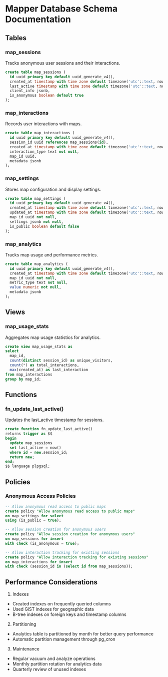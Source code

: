 # Mapper Database Schema Documentation

## Tables

### map_sessions
Tracks anonymous user sessions and their interactions.
```sql
create table map_sessions (
  id uuid primary key default uuid_generate_v4(),
  created_at timestamp with time zone default timezone('utc'::text, now()) not null,
  last_active timestamp with time zone default timezone('utc'::text, now()) not null,
  client_info jsonb,
  is_anonymous boolean default true
);
```

### map_interactions
Records user interactions with maps.
```sql
create table map_interactions (
  id uuid primary key default uuid_generate_v4(),
  session_id uuid references map_sessions(id),
  created_at timestamp with time zone default timezone('utc'::text, now()) not null,
  interaction_type text not null,
  map_id uuid,
  metadata jsonb
);
```

### map_settings
Stores map configuration and display settings.
```sql
create table map_settings (
  id uuid primary key default uuid_generate_v4(),
  created_at timestamp with time zone default timezone('utc'::text, now()) not null,
  updated_at timestamp with time zone default timezone('utc'::text, now()) not null,
  map_id uuid not null,
  settings jsonb not null,
  is_public boolean default false
);
```

### map_analytics
Tracks map usage and performance metrics.
```sql
create table map_analytics (
  id uuid primary key default uuid_generate_v4(),
  created_at timestamp with time zone default timezone('utc'::text, now()) not null,
  map_id uuid not null,
  metric_type text not null,
  value numeric not null,
  metadata jsonb
);
```

## Views

### map_usage_stats
Aggregates map usage statistics for analytics.
```sql
create view map_usage_stats as
select
  map_id,
  count(distinct session_id) as unique_visitors,
  count(*) as total_interactions,
  max(created_at) as last_interaction
from map_interactions
group by map_id;
```

## Functions

### fn_update_last_active()
Updates the last_active timestamp for sessions.
```sql
create function fn_update_last_active()
returns trigger as $$
begin
  update map_sessions
  set last_active = now()
  where id = new.session_id;
  return new;
end;
$$ language plpgsql;
```

## Policies

### Anonymous Access Policies
```sql
-- Allow anonymous read access to public maps
create policy "Allow anonymous read access to public maps"
on map_settings for select
using (is_public = true);

-- Allow session creation for anonymous users
create policy "Allow session creation for anonymous users"
on map_sessions for insert
with check (is_anonymous = true);

-- Allow interaction tracking for existing sessions
create policy "Allow interaction tracking for existing sessions"
on map_interactions for insert
with check (session_id in (select id from map_sessions));
```

## Performance Considerations

1. Indexes
- Created indexes on frequently queried columns
- Used GiST indexes for geographic data
- B-tree indexes on foreign keys and timestamp columns

2. Partitioning
- Analytics table is partitioned by month for better query performance
- Automatic partition management through pg_cron

3. Maintenance
- Regular vacuum and analyze operations
- Monthly partition rotation for analytics data
- Quarterly review of unused indexes
